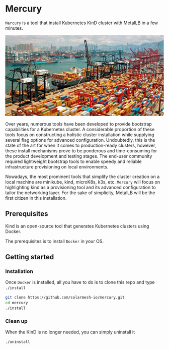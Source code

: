 # Mercury 

`Mercury` is a tool that install Kubernetes KinD cluster with MetalLB in a few minutes.

![](container.png)

Over years, numerous tools have been developed to provide bootstrap capabilities for a Kubernetes cluster. A considerable proportion of these tools focus on constructing a holistic cluster installation while supplying several flag options for advanced configuration. Undoubtedly, this is the state of the art for when it comes to production-ready clusters, however, these install mechanisms prove to be ponderous and time-consuming for the product development and testing stages. The end-user community required lightweight bootstrap tools to enable speedy and reliable infrastructure provisioning on local environments.

Nowadays, the most prominent tools that simplify the cluster creation on a local machine are minikube, kind, microK8s, k3s, etc. `Mercury` will focus on highlighting kind as a provisioning tool and its advanced configuration to tailor the networking layer. For the sake of simplicity, MetalLB will be the first citizen in this installation.

## Prerequisites

Kind is an open-source tool that generates Kubernetes clusters using Docker. 

The prerequisites is to install `Docker` in your OS.

## Getting started

### Installation

Once `Docker` is installed, all you have to do is to clone this repo and type `./install`

```bash
git clone https://github.com/solarmesh-io/mercury.git
cd mercury
./install
```

### Clean up

When the KinD is no longer needed, you can simply uninstall it

```bash
./uninstall
```
